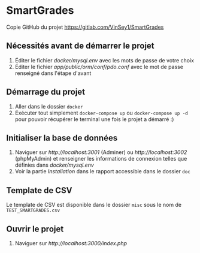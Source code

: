 # SmartGrades
Copie GitHub du projet https://gitlab.com/VinSey1/SmartGrades
## Nécessités avant de démarrer le projet
1. Éditer le fichier *docker/mysql.env* avec les mots de passe de votre choix
2. Éditer le fichier *app/public/orm/conf/pdo.conf* avec le mot de passe renseigné dans l'étape d'avant
## Démarrage du projet
1. Aller dans le dossier `docker`
2. Exécuter tout simplement `docker-compose up` ou `docker-compose up -d` pour pouvoir récupérer le terminal une fois le projet a démarré :)
## Initialiser la base de données
1. Naviguer sur *http://localhost:3001* (Adminer) ou *http://localhost:3002* (phpMyAdmin) et renseigner les informations de connexion telles que définies dans *docker/mysql.env*
2. Voir la partie *Installation* dans le rapport accessible dans le dossier `doc`
## Template de CSV
Le template de CSV est disponible dans le dossier `misc` sous le nom de `TEST_SMARTGRADES.csv`
## Ouvrir le projet
1. Naviguer sur *http://localhost:3000/index.php*

